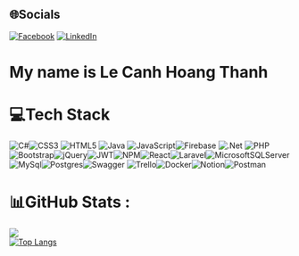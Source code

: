 ## 🌐Socials
[![Facebook](https://img.shields.io/badge/Facebook-%231877F2.svg?logo=Facebook&logoColor=white)](https://www.facebook.com/thahlelelele) [![LinkedIn](https://img.shields.io/badge/LinkedIn-%230077B5.svg?logo=linkedin&logoColor=white)](https://www.linkedin.com/in/thanhlch27) 

<h1>My name is Le Canh Hoang Thanh</h1>

# 💻Tech Stack
![C#](https://img.shields.io/badge/c%23-%23239120.svg?style=flat&logo=c&logoColor=white)![CSS3](https://img.shields.io/badge/css3-%231572B6.svg?style=flat&logo=css3&logoColor=white) ![HTML5](https://img.shields.io/badge/html5-%23E34F26.svg?style=flat&logo=html5&logoColor=white) ![Java](https://img.shields.io/badge/java-%23ED8B00.svg?style=flat&logo=java&logoColor=white) ![JavaScript](https://img.shields.io/badge/javascript-%23323330.svg?style=flat&logo=javascript&logoColor=%23F7DF1E)![Firebase](https://img.shields.io/badge/firebase-%23039BE5.svg?style=flat&logo=firebase) ![.Net](https://img.shields.io/badge/.NET-5C2D91?style=flat&logo=.net&logoColor=white) ![PHP](https://img.shields.io/badge/PHP-5C2D91?style=flat&logo=&logoColor=white) ![Bootstrap](https://img.shields.io/badge/bootstrap-%23563D7C.svg?style=flat&logo=bootstrap&logoColor=white)![jQuery](https://img.shields.io/badge/jquery-%230769AD.svg?style=flat&logo=jquery&logoColor=white)![JWT](https://img.shields.io/badge/JWT-black?style=flat&logo=JSON%20web%20tokens)![NPM](https://img.shields.io/badge/NPM-%23000000.svg?style=flat&logo=npm&logoColor=white)![React](https://img.shields.io/badge/react-%2320232a.svg?style=flat&logo=react&logoColor=%2361DAFB)![Laravel](https://img.shields.io/badge/laravel-%2320232a.svg?style=flat&logo=laravel&logoColor=%2361DAFB)![MicrosoftSQLServer](https://img.shields.io/badge/Microsoft%20SQL%20Sever-CC2927?style=flat&logo=microsoft%20sql%20server&logoColor=white)![MySql](https://img.shields.io/badge/mysql-%23316192.svg?style=flat&logo=mysql&logoColor=white)![Postgres](https://img.shields.io/badge/postgres-%23316192.svg?style=flat&logo=postgresql&logoColor=white)![Swagger](https://img.shields.io/badge/-Swagger-%23Clojure?style=flat&logo=swagger&logoColor=white) ![Trello](https://img.shields.io/badge/Trello-%23026AA7.svg?style=flat&logo=Trello&logoColor=white)![Docker](https://img.shields.io/badge/docker-%230db7ed.svg?style=flat&logo=docker&logoColor=white)![Notion](https://img.shields.io/badge/Notion-%23000000.svg?style=flat&logo=notion&logoColor=white)![Postman](https://img.shields.io/badge/Postman-FF6C37?style=flat&logo=postman&logoColor=white)

# 📊GitHub Stats :
![](https://github-readme-stats.vercel.app/api?username=lcht2701&theme=prussian)<br/>
[![Top Langs](https://github-readme-stats.vercel.app/api/top-langs/?username=lcht2701&layout=compact&theme=prussian)](https://github.com/anuraghazra/github-readme-stats)<br/>

